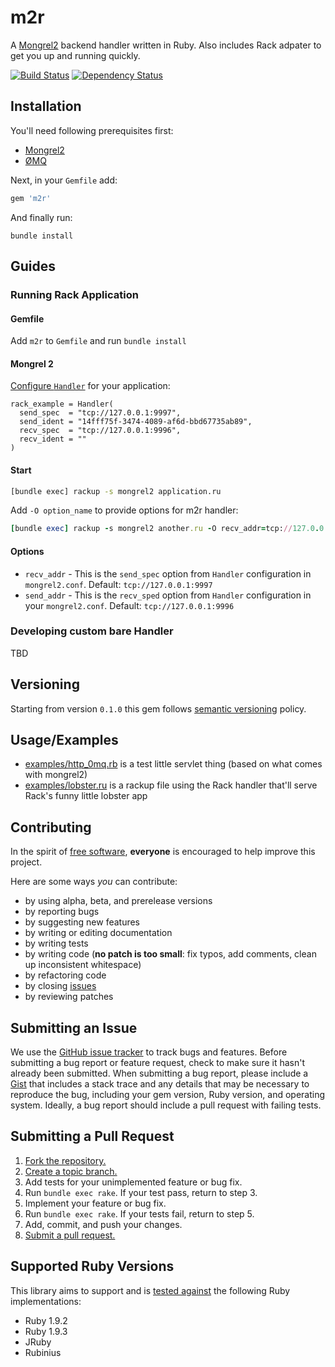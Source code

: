 m2r
===

A [Mongrel2](http://mongrel2.org/) backend handler written in Ruby. Also includes Rack adpater to get you up and running quickly.


[![Build Status](https://secure.travis-ci.org/perplexes/m2r.png)](http://travis-ci.org/perplexes/m2r) [![Dependency Status](https://gemnasium.com/perplexes/m2r.png)](https://gemnasium.com/perplexes/m2r)

Installation
------------

You'll need following prerequisites first:

* [Mongrel2](http://mongrel2.org/downloads)
* [ØMQ](http://www.zeromq.org/area:download)

Next, in your `Gemfile` add:

```ruby
gem 'm2r'
```

And finally run:

```
bundle install
```

Guides
------

### Running Rack Application

#### Gemfile

Add `m2r` to `Gemfile` and run `bundle install`

#### Mongrel 2

[Configure `Handler`](http://mongrel2.org/static/book-finalch4.html#x6-260003.4) for your application:

```
rack_example = Handler(
  send_spec  = "tcp://127.0.0.1:9997",
  send_ident = "14fff75f-3474-4089-af6d-bbd67735ab89",
  recv_spec  = "tcp://127.0.0.1:9996",
  recv_ident = ""
)
```

#### Start

```bash
[bundle exec] rackup -s mongrel2 application.ru
```

Add `-O option_name` to provide options for m2r handler:

```ruby
[bundle exec] rackup -s mongrel2 another.ru -O recv_addr=tcp://127.0.0.1:9995 -O send_addr=tcp://127.0.0.1:9994
```

#### Options

* `recv_addr` - This is the `send_spec` option from `Handler` configuration in `mongrel2.conf`. Default: `tcp://127.0.0.1:9997`
* `send_addr` - This is the `recv_sped` option from `Handler` configuration in your `mongrel2.conf`. Default: `tcp://127.0.0.1:9996`

### Developing custom bare Handler

TBD

Versioning
----------

Starting from version `0.1.0` this gem follows [semantic versioning](http://semver.org) policy.

Usage/Examples
-----

* [examples/http\_0mq.rb](https://github.com/perplexes/m2r/blob/master/example/http_0mq.rb) is a test little servlet thing (based on what comes with mongrel2)
* [examples/lobster.ru](https://github.com/perplexes/m2r/blob/master/example/lobster.ru) is a rackup file using the Rack handler that'll serve Rack's funny little lobster app


Contributing
------------

In the spirit of [free software][free-sw], **everyone** is encouraged to help
improve this project.

[free-sw]: http://www.fsf.org/licensing/essays/free-sw.html

Here are some ways *you* can contribute:

* by using alpha, beta, and prerelease versions
* by reporting bugs
* by suggesting new features
* by writing or editing documentation
* by writing tests
* by writing code (**no patch is too small**: fix typos, add comments, clean up
  inconsistent whitespace)
* by refactoring code
* by closing [issues][]
* by reviewing patches

[issues]: https://github.com/perplexes/m2r/issues

Submitting an Issue
-------------------

We use the [GitHub issue tracker][issues] to track bugs and features. Before
submitting a bug report or feature request, check to make sure it hasn't
already been submitted. When submitting a bug report, please include a [Gist][]
that includes a stack trace and any details that may be necessary to reproduce
the bug, including your gem version, Ruby version, and operating system.
Ideally, a bug report should include a pull request with failing tests.

[gist]: https://gist.github.com/

Submitting a Pull Request
-------------------------

1. [Fork the repository.][fork]
2. [Create a topic branch.][branch]
3. Add tests for your unimplemented feature or bug fix.
4. Run `bundle exec rake`. If your test pass, return to step 3.
5. Implement your feature or bug fix.
6. Run `bundle exec rake`. If your tests fail, return to step 5.
7. Add, commit, and push your changes.
8. [Submit a pull request.][pr]

[fork]: http://help.github.com/fork-a-repo/
[branch]: http://learn.github.com/p/branching.html
[pr]: http://help.github.com/send-pull-requests/


Supported Ruby Versions
-----------------------

This library aims to support and is [tested against](http://travis-ci.org/perplexes/m2r) the following Ruby implementations:

- Ruby 1.9.2
- Ruby 1.9.3
- JRuby
- Rubinius

